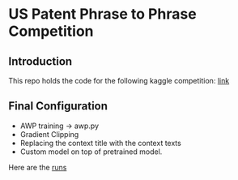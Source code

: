# US Patent Phrase to Phrase Competition

## Introduction

This repo holds the code for the following kaggle competition: [link](https://www.kaggle.com/competitions/us-patent-phrase-to-phrase-matching/)

## Final Configuration

- AWP training -> awp.py
- Gradient Clipping
- Replacing the context title with the context texts
- Custom model on top of pretrained model.

Here are the [runs](https://wandb.ai/jimmiemunyi/patent-phrase-to-phrase)